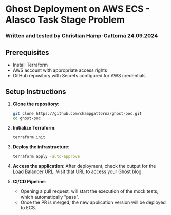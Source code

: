 # Ghost Deployment on AWS ECS - Alasco Task Stage Problem
### Written and tested by Christian Hamp-Gattorna 24.09.2024

## Prerequisites
- Install Terraform
- AWS account with appropriate access rights
- GitHub repository with Secrets configured for AWS credentials

## Setup Instructions
1. **Clone the repository**:
    ```bash
    git clone https://github.com/champgattorna/ghost-poc.git
    cd ghost-poc
    ```

2. **Initialize Terraform**:
    ```bash
    terraform init
    ```

3. **Deploy the infrastructure**:
    ```bash
    terraform apply -auto-approve
    ```

4. **Access the application**:
    After deployment, check the output for the Load Balancer URL. Visit that URL to access your Ghost blog.

5. **CI/CD Pipeline**:
    - Opening a pull request, will start the execution of the mock tests, which automatically "pass".
    - Once the PR is merged, the new application version will be deployed to ECS.
